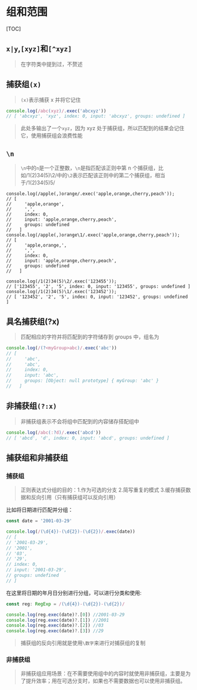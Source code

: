 # 组和范围

[TOC]

## `x|y`,`[xyz]`和`[^xyz]`

> 在字符类中提到过，不赘述

## 捕获组`(x)`

> `(x)`表示捕获 x 并将它记住

```ts
console.log(/abc(xyz)/.exec('abcxyz'))
// [ 'abcxyz', 'xyz', index: 0, input: 'abcxyz', groups: undefined ]
```

> 此处多输出了一个`xyz`，因为 xyz 处于捕获组，所以匹配到的结果会记住它，使用捕获组会浪费性能

## `\n`

> `\n`中的`n`是一个正整数，`\n`是指匹配该正则中第 n 个捕获组，比如/1(2)34(5)\2/中的`\2`表示匹配该正则中的第二个捕获组，相当于/1(2)34(5)5/

```TS
console.log(/apple(,)orange/.exec('apple,orange,cherry,peach'));
// [
//     'apple,orange',
//     ',',
//     index: 0,
//     input: 'apple,orange,cherry,peach',
//     groups: undefined
//   ]
console.log(/apple(,)orange\1/.exec('apple,orange,cherry,peach'));
// [
//     'apple,orange,',
//     ',',
//     index: 0,
//     input: 'apple,orange,cherry,peach',
//     groups: undefined
//   ]

console.log(/1(2)34(5)\2/.exec('123455'));
// ['123455', '2', '5', index: 0, input: '123455', groups: undefined ]
console.log(/1(2)34(5)\1/.exec('123452'));
// [ '123452', '2', '5', index: 0, input: '123452', groups: undefined ]
```

## 具名捕获组(?<name>x)

> 匹配相应的字符并将匹配到的字符储存到 groups 中，组名为<name>

```ts
console.log(/(?<myGroup>abc)/.exec('abc'))
// [
//     'abc',
//     'abc',
//     index: 0,
//     input: 'abc',
//     groups: [Object: null prototype] { myGroup: 'abc' }
//   ]
```

## 非捕获组`(?:x)`

> 非捕获组表示不会将组中匹配到的内容储存搭配组中

```ts
console.log(/abc(:?d)/.exec('abcd'))
// [ 'abcd', 'd', index: 0, input: 'abcd', groups: undefined ]
```

## 捕获组和非捕获组

### 捕获组

> 正则表达式分组的目的：1.作为可选的分支 2.简写重复的模式 3.缓存捕获数据和反向引用（只有捕获组可以反向引用）

比如将日期进行匹配并分组：

```ts
const date = '2001-03-29'

console.log(/(\d{4})-(\d{2})-(\d{2})/.exec(date))
// [
// '2001-03-29',
// '2001',
// '03',
// '29',
// index: 0,
// input: '2001-03-29',
// groups: undefined
// ]
```

在这里将日期的年月日分别进行分组，可以进行分类和使用:

```ts
const reg: RegExp = /(\d{4})-(\d{2})-(\d{2})/

console.log(reg.exec(date)?.[0]) //2001-03-29
console.log(reg.exec(date)?.[1]) //2001
console.log(reg.exec(date)?.[2]) //03
console.log(reg.exec(date)?.[3]) //29
```

> 捕获组的反向引用就是使用`\数字`来进行对捕获组的复制

### 非捕获组

> 非捕获组应用场景：在不需要使用组中的内容时就使用非捕获组，主要是为了提升效率；用在可选分支时，如果也不需要数据也可以使用非捕获组。
